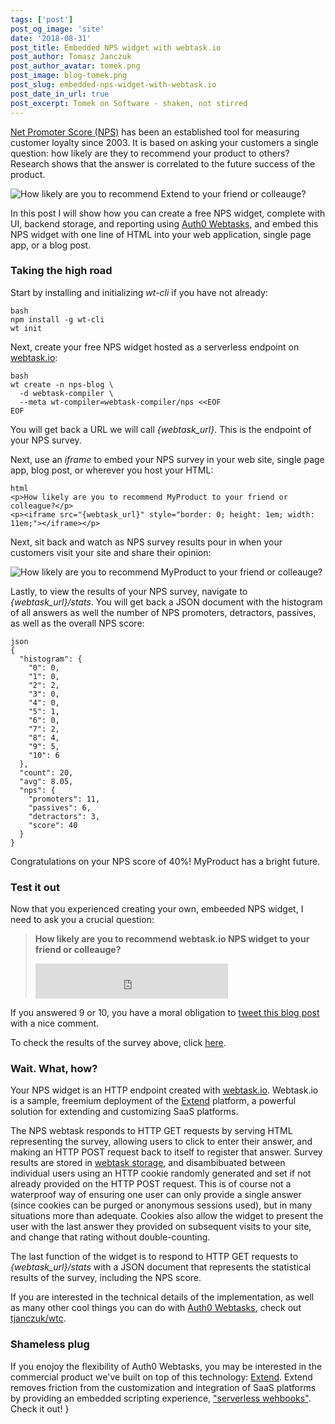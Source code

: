 ```yaml
---
tags: ['post']
post_og_image: 'site'
date: '2018-08-31'  
post_title: Embedded NPS widget with webtask.io
post_author: Tomasz Janczuk
post_author_avatar: tomek.png
post_image: blog-tomek.png
post_slug: embedded-nps-widget-with-webtask.io
post_date_in_url: true
post_excerpt: Tomek on Software - shaken, not stirred
---
```


[Net Promoter Score (NPS)](https://en.wikipedia.org/wiki/Net_Promoter) has been an established tool for measuring customer loyalty since 2003. It is based on asking your customers a single question: how likely are they to recommend your product to others? Research shows that the answer is correlated to the future success of the product. 

<img src="tomek-blog/2018-08-31/0.png" class="tj-img-diagram-100" alt="How likely are you to recommend Extend to your friend or colleauge?">

In this post I will show how you can create a free NPS widget, complete with UI, backend storage, and reporting using [Auth0 Webtasks](https://webtask.io), and embed this NPS widget with one line of HTML into your web application, single page app, or a blog post. 

### Taking the high road

Start by installing and initializing *wt-cli* if you have not already: 

```
bash
npm install -g wt-cli
wt init
```
Next, create your free NPS widget hosted as a serverless endpoint on [webtask.io](https://webtask.io):

```
bash
wt create -n nps-blog \
  -d webtask-compiler \
  --meta wt-compiler=webtask-compiler/nps <<EOF
EOF
```
You will get back a URL we will call *{webtask_url}*. This is the endpoint of your NPS survey. 

Next, use an *iframe* to embed your NPS survey in your web site, single page app, blog post, or wherever you host your HTML:

```
html
<p>How likely are you to recommend MyProduct to your friend or colleague?</p>
<p><iframe src="{webtask_url}" style="border: 0; height: 1em; width: 11em;"></iframe></p>
```
Next, sit back and watch as NPS survey results pour in when your customers visit your site and share their opinion:

<img src="tomek-blog/2018-08-31/1.png" class="tj-img-diagram-100" alt="How likely are you to recommend MyProduct to your friend or colleauge?">

Lastly, to view the results of your NPS survey, navigate to *{webtask_url}/stats*. You will get back a JSON document with the histogram of all answers as well the number of NPS promoters, detractors, passives, as well as the overall NPS score:


```
json
{
  "histogram": {
    "0": 0,
    "1": 0,
    "2": 2,
    "3": 0,
    "4": 0,
    "5": 1,
    "6": 0,
    "7": 2,
    "8": 4,
    "9": 5,
    "10": 6
  },
  "count": 20,
  "avg": 8.05,
  "nps": {
    "promoters": 11,
    "passives": 6,
    "detractors": 3,
    "score": 40
  }
}
```


Congratulations on your NPS score of 40%! MyProduct has a bright future. 

### Test it out

Now that you experienced creating your own, embeeded NPS widget, I need to ask you a crucial question:

> **How likely are you to recommend webtask.io NPS widget to your friend or colleauge?** 
> <iframe src="https://wt-53f70144dc9d7c76455fa91f858d4cec-0.sandbox.auth0-extend.com/nps-blog?size=2em" style="border: 0; height: 4em; width: 22em;"></iframe>
> 

If you answered 9 or 10, you have a moral obligation to [tweet this blog post](https://twitter.com/intent/tweet?text=Embed%20a%20free%20NPS%20survey%20on%20your%20site%20and%20find%20out%20what%20customers%20think%20about%20you!&url=https://tomasz.janczuk.org/2018/08/free-embedded-nps-widget-with-webtask-io.html&via=tjanczuk&hashtags=nps,webtaskio,serverless,product) with a nice comment.

To check the results of the survey above, click [here](https://wt-53f70144dc9d7c76455fa91f858d4cec-0.sandbox.auth0-extend.com/nps-blog/stats).

### Wait. What, how?

Your NPS widget is an HTTP endpoint created with [webtask.io](https://webtask.io). Webtask.io is a sample, freemium deployment of the [Extend](https://goextend.io/webtaskio) platform, a powerful solution for extending and customizing SaaS platforms. 

The NPS webtask responds to HTTP GET requests by serving HTML representing the survey, allowing users to click to enter their answer, and making an HTTP POST request back to itself to register that answer. Survey results are stored in [webtask storage](https://webtask.io/docs/storage), and disambibuated between individual users using an HTTP cookie randomly generated and set if not already provided on the HTTP POST request. This is of course not a waterproof way of ensuring one user can only provide a single answer (since cookies can be purged or anonymous sessions used), but in many situations more than adequate. Cookies also allow the widget to present the user with the last answer they provided on subsequent visits to your site, and change that rating without double-counting. 

The last function of the widget is to respond to HTTP GET requests to *{webtask_url}/stats* with a JSON document that represents the statistical results of the survey, including the NPS score. 

If you are interested in the technical details of the implementation, as well as many other cool things you can do with [Auth0 Webtasks](https://webtask.io), check out [tjanczuk/wtc](https://github.com/tjanczuk/wtc/blob/master/README.md#embeddable-nps-widget).

### Shameless plug

If you enojoy the flexibility of Auth0 Webtasks, you may be interested in the commercial product we've built on top of this technology: [Extend](https://goextend.io/webtaskio). Extend removes friction from the customization and integration of SaaS platforms by providing an embedded scripting experience, ["serverless wehbooks"](https://fusebit.io/blog/2018/03/serverless-webhooks-to-revolutionize-the-saas/). Check it out! }